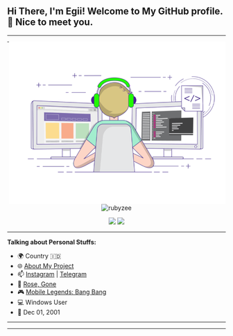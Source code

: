 <!-- Your title -->
## Hi There, I'm Egii! Welcome to My GitHub profile. 👋 Nice to meet you.
---
<img align="right" alt="GIF" src="https://raw.githubusercontent.com/devSouvik/devSouvik/master/gif3.gif" width="500"/>

---
<p align="center"> <img src="https://komarev.com/ghpvc/?username=rubyzee&label=Profile%20views&color=0e75b6&style=flat" alt="rubyzee" /> </p>
<p align="center">
<a href="https://github.com/rubyzee"> <img src="https://img.shields.io/badge/-Github-000?style=flat&logo=Github&logoColor=white" /></a>
<a href="https://regidesoftian@gmail.com"> <img src="https://img.shields.io/badge/-Gmail-c14438?style=flat&logo=Gmail&logoColor=white" /></a>

---
<!-- Talking about you -->
**Talking about Personal Stuffs:**

- 🌍 Country 🇮🇩
- 🌐 [About My Project](https://t.me/MihuruAsahina)
- 📫 [Instagram](https://www.instagram.com/eggi.rd/) | [Telegram](https://t.me/mystrelica)
- 🎼 [Rose, Gone](https://youtu.be/0Yn8-0nUiLk)
- 🎮 [Mobile Legends: Bang Bang](https://m.mobilelegends.com/id)
- 💻 Windows User
- 🎉 Dec 01, 2001
	
---



---
